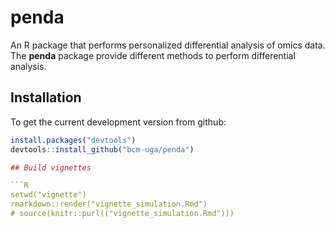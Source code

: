 # penda

An R package that performs personalized differential analysis of omics data.
The __penda__ package provide different methods to perform differential analysis.

## Installation

To get the current development version from github:

```R
install.packages("devtools")
devtools::install_github("bcm-uga/penda")

## Build vignettes

```R
setwd("vignette")
rmarkdown::render("vignette_simulation.Rmd")
# source(knitr::purl(("vignette_simulation.Rmd")))